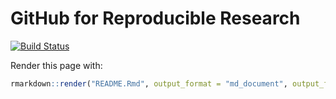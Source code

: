 <!-- README.md is generated from README.Rmd. Please edit that file - rmarkdown::render('README.Rmd', output_format = 'md_document', output_file = 'README.md') -->
GitHub for Reproducible Research
================================

[![Build Status](https://travis-ci.org/MassAtLeeds/git4research.svg?branch=master)](https://travis-ci.org/Robinlovelace/geocompr)

Render this page with:

``` r
rmarkdown::render("README.Rmd", output_format = "md_document", output_file = "README.md")
```
